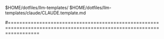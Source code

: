 $HOME/dotfiles/llm-templates/
$HOME/dotfiles/llm-templates/claude/CLAUDE.template.md

#=======================================================================================================================
